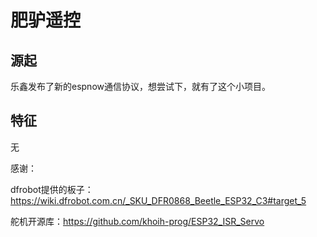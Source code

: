 # 肥驴遥控



## 源起

乐鑫发布了新的espnow通信协议，想尝试下，就有了这个小项目。

## 特征

无











感谢：

dfrobot提供的板子：https://wiki.dfrobot.com.cn/_SKU_DFR0868_Beetle_ESP32_C3#target_5

舵机开源库：https://github.com/khoih-prog/ESP32_ISR_Servo

